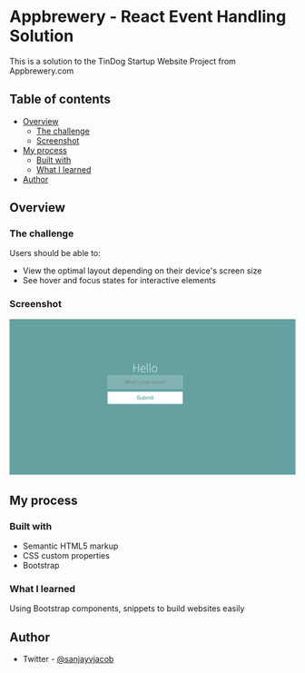 # Appbrewery - React Event Handling Solution

This is a solution to the TinDog Startup Website Project from Appbrewery.com

## Table of contents

- [Overview](#overview)
  - [The challenge](#the-challenge)
  - [Screenshot](#screenshot)
- [My process](#my-process)
  - [Built with](#built-with)
  - [What I learned](#what-i-learned)
- [Author](#author)

## Overview

### The challenge

Users should be able to:

- View the optimal layout depending on their device's screen size
- See hover and focus states for interactive elements

### Screenshot

![](./Screenshot.png)

## My process

### Built with

- Semantic HTML5 markup
- CSS custom properties
- Bootstrap

### What I learned

Using Bootstrap components, snippets to build websites easily

## Author

- Twitter - [@sanjayvjacob](https://www.twitter.com/sanjayvjacob)
